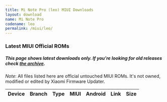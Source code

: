 ```yaml
---
title: Mi Note Pro (leo) MIUI Downloads
layout: download
name: Mi Note Pro
codename: leo
permalink: /miui/leo/
---
```

### Latest MIUI Official ROMs
##### This page shows latest downloads only. If you're looking for old releases check [the archive](/archive/miui/leo/).
*Note*: All files listed here are official untouched MIUI ROMs. It's not owned, modified or edited by Xiaomi Firmware Updater.

<div class="table-responsive-md" id="table-wrapper">
<table id="miui" class="compact table table-striped table-hover table-sm">
    <thead class="thead-dark">
        <tr>
            <th>Device</th>
            <th>Branch</th>
            <th>Type</th>
            <th>MIUI</th>
            <th>Android</th>
            <th>Link</th>
            <th>Size</th>
        </tr>
    </thead>
    <script>loadMiuiDownloads('leo')</script>
</table>
</div>

